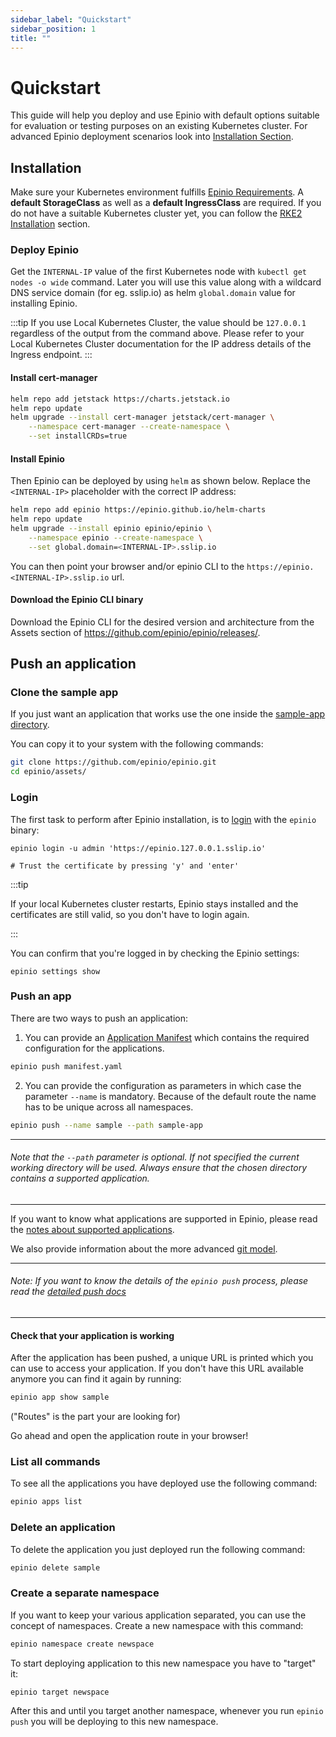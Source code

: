 ```yaml
---
sidebar_label: "Quickstart"
sidebar_position: 1
title: ""
---
```


# Quickstart
This guide will help you deploy and use Epinio with default options suitable for evaluation or testing purposes on an existing Kubernetes cluster. For advanced Epinio deployment scenarios look into [Installation Section](../installation/install_epinio.md).

## Installation
Make sure your Kubernetes environment fulfills [Epinio Requirements](../references/system_requirements/global.md). A **default StorageClass**  as well as a **default IngressClass** are required. If you do not have a suitable Kubernetes cluster yet, you can follow the [RKE2 Installation](../howtos/install_epinio_on_rke.md) section.

### Deploy Epinio
Get the `INTERNAL-IP` value of the first Kubernetes node with `kubectl get nodes -o wide` command. Later you will use this value along with a wildcard DNS service domain (for eg. sslip.io) as helm `global.domain` value for installing Epinio.

:::tip
If you use Local Kubernetes Cluster, the value should be `127.0.0.1` regardless of the output from the command above. Please refer to your Local Kubernetes Cluster documentation for the IP address details of the Ingress endpoint.
:::

#### Install cert-manager
```bash
helm repo add jetstack https://charts.jetstack.io
helm repo update
helm upgrade --install cert-manager jetstack/cert-manager \
    --namespace cert-manager --create-namespace \
    --set installCRDs=true
```

#### Install Epinio
Then Epinio can be deployed by using `helm` as shown below. Replace the `<INTERNAL-IP>` placeholder with the correct IP address:

```bash
helm repo add epinio https://epinio.github.io/helm-charts
helm repo update
helm upgrade --install epinio epinio/epinio \
    --namespace epinio --create-namespace \
    --set global.domain=<INTERNAL-IP>.sslip.io
```

You can then point your browser and/or epinio CLI to the `https://epinio.<INTERNAL-IP>.sslip.io` url.

#### Download the Epinio CLI binary

Download the Epinio CLI for the desired version and architecture from the Assets section of https://github.com/epinio/epinio/releases/.

## Push an application

### Clone the sample app

If you just want an application that works use the one inside the
[sample-app directory](https://github.com/epinio/epinio/tree/main/assets/sample-app).

You can copy it to your system with
the following commands:

```bash
git clone https://github.com/epinio/epinio.git
cd epinio/assets/
```

### Login

The first task to perform after Epinio installation, is to [login](../references/commands/cli/epinio_login.md) with the `epinio` binary:

```shell
epinio login -u admin 'https://epinio.127.0.0.1.sslip.io'

# Trust the certificate by pressing 'y' and 'enter'
```

:::tip

If your local Kubernetes cluster restarts, Epinio stays installed and the certificates are still valid, so you don't have to login again.

:::

You can confirm that you're logged in by checking the Epinio settings:

```shell
epinio settings show
```

### Push an app

There are two ways to push an application:

1. You can provide an [Application Manifest](../references/manifests.md) which contains the required configuration for the applications.

```bash
epinio push manifest.yaml
```

2. You can provide the configuration as parameters in which case the parameter `--name` is mandatory.
Because of the default route the name has to be unique across all namespaces.

```bash
epinio push --name sample --path sample-app
```

***

###### Note that the `--path` parameter is optional. If not specified the current working directory will be used. Always ensure that the chosen directory contains a supported application.

***

If you want to know what applications are supported in Epinio, please read the
[notes about supported applications](../references/supported_applications.md).

We also provide information about the more advanced [git model](../explanations/advanced.md#git-pushing).

***

###### Note: If you want to know the details of the `epinio push` process, please read the [detailed push docs](../explanations/detailed-push-process.md)

***

#### Check that your application is working

After the application has been pushed, a unique URL is printed which you can use to access your application. If you don't have this URL available anymore you can find it again by running:

```bash
epinio app show sample
```

("Routes" is the part your are looking for)

Go ahead and open the application route in your browser!

### List all commands

To see all the applications you have deployed use the following command:

```bash
epinio apps list
```

### Delete an application

To delete the application you just deployed run the following command:

```bash
epinio delete sample
```

### Create a separate namespace

If you want to keep your various application separated, you can use the concept of namespaces. Create a new namespace with this command:

```bash
epinio namespace create newspace
```

To start deploying application to this new namespace you have to "target" it:


```bash
epinio target newspace
```

After this and until you target another namespace, whenever you run `epinio push` you will be deploying to this new namespace.